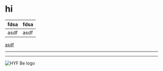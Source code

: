# hi

| fdsa | fdsa |
| --- | --- |
| asdf | asdf |

[asdf](https://badgerbadgerbadger.com)

---
---

![HYF Be logo](https://user-images.githubusercontent.com/18554853/63941625-4c7c3d00-ca6c-11e9-9a76-8d5e3632fe70.jpg)
